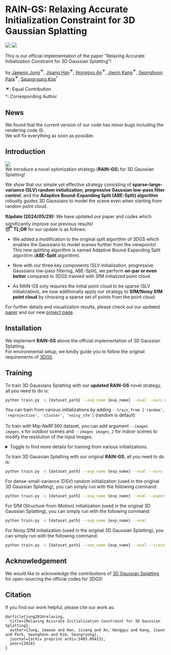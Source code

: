 # RAIN-GS: Relaxing Accurate Initialization Constraint for 3D Gaussian Splatting
<a href="https://arxiv.org/abs/2403.09413"><img src="https://img.shields.io/badge/arXiv-2403.09413-%23B31B1B"></a>
<a href="https://ku-cvlab.github.io/RAIN-GS/ "><img src="https://img.shields.io/badge/Project%20Page-online-brightgreen"></a>
<br>

This is our official implementation of the paper "Relaxing Accurate Initialization Constraint for 3D Gaussian Splatting"!

by [Jaewoo Jung](https://crepejung00.github.io)<sup>:umbrella:</sup>, [Jisang Han](https://onground-korea.github.io/)<sup>:umbrella:</sup>, [Honggyu An](https://hg010303.github.io/)<sup>:umbrella:</sup>, [Jiwon Kang](https://github.com/loggerJK)<sup>:umbrella:</sup>, [Seonghoon Park](https://github.com/seong0905)<sup>:umbrella:</sup>, [Seungryong Kim](https://cvlab.korea.ac.kr)<sup>&dagger;</sup>

:umbrella:: Equal Contribution <br>
&dagger;: Corresponding Author
## News

We found that the current version of our code has minor bugs including the rendering code 😢. <br>
We will fix everything as soon as possible.

## Introduction
![](assets/teaser.png)<br>
We introduce a novel optimization strategy (**RAIN-GS**) for 3D Gaussian Splatting!

We show that our simple yet effective strategy consisting of **sparse-large-variance (SLV) random initialization**, **progressive Gaussian low-pass filter control**, and the **Adaptive Bound-Expanding Split (ABE-Split) algorithm** robustly guides 3D Gaussians to model the scene even when starting from random point cloud.

**❗️Update (2024/05/29):** We have updated our paper and codes which significantly improve our previous results! <br>
**😴 TL;DR** for our update is as follows:
- We added a modification to the original split algorithm of 3DGS which enables the Gaussians to model scenes further from the viewpoints! This new splitting algorithm is named Adaptive Bound-Expanding Split algorithm (**ABE-Split** algorithm).
- Now with our three key components (SLV initialization, progressive Gaussians low-pass filtering, ABE-Split), we perform **on-par or even better** compared to 3DGS trainied with SfM initialized point cloud.

- As RAIN-GS only requires the initial point cloud to be sparse (SLV initialization), we now additionally apply our strategy to **SfM/Noisy SfM point cloud** by choosing a sparse set of points from the point cloud.

For further details and visualization results, please check out our updated [paper](https://arxiv.org/abs/2403.09413) and our new [project page](https://ku-cvlab.github.io/RAIN-GS/).

## Installation
We implement **RAIN-GS** above the official implementation of 3D Gaussian Splatting. <br> For environmental setup, we kindly guide you to follow the original requirements of [3DGS](https://github.com/graphdeco-inria/gaussian-splatting). 

## Training

To train 3D Gaussians Splatting with our **updated** **RAIN-GS** novel strategy, all you need to do is:

```bash
python train.py -s {dataset_path} --exp_name {exp_name} --eval --ours_new 
```
You can train from various initializations by adding `--train_from ['random', 'reprojection', 'cluster', 'noisy_sfm']` (random is default)<br><br>
To train with Mip-NeRF360 dataset, you can add argument `--images images_4` for outdoor scenes and `--images images_2` for indoor scenes to modify the resolution of the input images.

<details>
<summary>Toggle to find more details for training from various initializations.</summary>

- **Random Initialization** (Default)
```bash
python train.py -s {dataset_path} --exp_name {exp_name} --eval --ours_new --train_from 'random'
```
- SfM (Structure-from-Motion) Initialization <br>
In order to apply RAIN-GS to SfM Initialization, we need to start with a sparse set of points (SLV Initialization). <br>
To choose the sparse set of points, you can choose several options:
  - **Clustering** : Apply clustering to the initial point cloud using the [HDBSCAN](https://github.com/scikit-learn-contrib/hdbscan) algorithm.
  ```bash
  python train.py -s {dataset_path} --exp_name {exp_name} --eval --ours_new --train_from 'cluster'
  ```

  - **Top 10%** : Each of the points from SfM comes with a confidence value, which is the reprojection error. Select the top 10% most confident points from the point cloud.
  ```bash
  python train.py -s {dataset_path} --exp_name {exp_name} --eval --ours_new --train_from 'reprojection'
  ```

- **Noisy SfM Initialization** <br>
In real-world scenarios, the point cloud from SfM can contain noise. To simulate this scenario, we add a random noise sampled from a normal distribution to the SfM point cloud. If you run with this option, we apply the clustering algorithm to the Noisy SfM point cloud.
```bash
python train.py -s {dataset_path} --exp_name {exp_name} --eval --ours_new --train_from 'noisy_sfm'
```

</details>

To train 3D Gaussian Splatting with our original **RAIN-GS**, all you need to do is:

```bash
python train.py -s {dataset_path} --exp_name {exp_name} --eval --ours
```

For dense-small-variance (DSV) random initialization (used in the original 3D Gaussian Splatting), you can simply run with the following command:
```bash
python train.py -s {dataset_path} --exp_name {exp_name} --eval --paper_random
```

For SfM (Structure-from-Motion) initialization (used in the original 3D Gaussian Splatting), you can simply run with the following command:
```bash
python train.py -s {dataset_path} --exp_name {exp_name} --eval
```

For Noisy SfM initialization (used in the original 3D Gaussian Splatting), you can simply run with the following command:
```bash
python train.py -s {dataset_path} --exp_name {exp_name} --eval --train_from 'noisy_sfm'
```

## Acknowledgement

We would like to acknowledge the contributions of [3D Gaussian Splatting](https://github.com/graphdeco-inria/gaussian-splatting) for open-sourcing the official codes for 3DGS! 

## Citation
If you find our work helpful, please cite our work as:
```
@article{jung2024relaxing,
  title={Relaxing Accurate Initialization Constraint for 3D Gaussian Splatting},
  author={Jung, Jaewoo and Han, Jisang and An, Honggyu and Kang, Jiwon and Park, Seonghoon and Kim, Seungryong},
  journal={arXiv preprint arXiv:2403.09413},
  year={2024}
}
```
